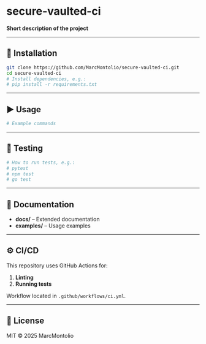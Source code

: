 # secure-vaulted-ci

**Short description of the project**

---

## 🔧 Installation

```bash
git clone https://github.com/MarcMontolio/secure-vaulted-ci.git
cd secure-vaulted-ci
# Install dependencies, e.g.:
# pip install -r requirements.txt
```

---

## ▶️ Usage

```bash
# Example commands
```

---

## 🧪 Testing

```bash
# How to run tests, e.g.:
# pytest
# npm test
# go test
```

---

## 📄 Documentation

- **docs/** – Extended documentation  
- **examples/** – Usage examples

---

## ⚙️ CI/CD

This repository uses GitHub Actions for:
1. **Linting**  
2. **Running tests**

Workflow located in `.github/workflows/ci.yml`.

---

## 📜 License

MIT © 2025 MarcMontolio
